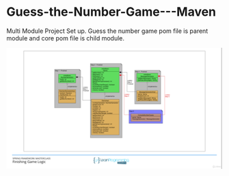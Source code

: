 # Guess-the-Number-Game---Maven

Multi Module Project Set up.
Guess the number game pom file is parent module and core pom file is child module.

![Class Diagram](https://github.com/bhuveshaggarwal/Guess-the-Number-Game---Maven/blob/master/Class%20Diagram.png)

